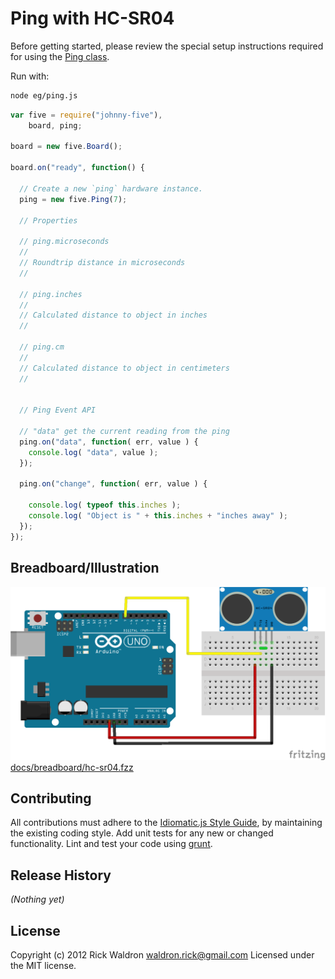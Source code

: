 # Ping with HC-SR04

Before getting started, please review the special setup instructions required for using the [Ping class](https://github.com/rwaldron/johnny-five/wiki/Ping#setup).

Run with:
```bash
node eg/ping.js
```


```javascript
var five = require("johnny-five"),
    board, ping;

board = new five.Board();

board.on("ready", function() {

  // Create a new `ping` hardware instance.
  ping = new five.Ping(7);

  // Properties

  // ping.microseconds
  //
  // Roundtrip distance in microseconds
  //

  // ping.inches
  //
  // Calculated distance to object in inches
  //

  // ping.cm
  //
  // Calculated distance to object in centimeters
  //


  // Ping Event API

  // "data" get the current reading from the ping
  ping.on("data", function( err, value ) {
    console.log( "data", value );
  });

  ping.on("change", function( err, value ) {

    console.log( typeof this.inches );
    console.log( "Object is " + this.inches + "inches away" );
  });
});

```


## Breadboard/Illustration


![docs/breadboard/hc-sr04.png](breadboard/hc-sr04.png)
[docs/breadboard/hc-sr04.fzz](breadboard/hc-sr04.fzz)









## Contributing
All contributions must adhere to the [Idiomatic.js Style Guide](https://github.com/rwldrn/idiomatic.js),
by maintaining the existing coding style. Add unit tests for any new or changed functionality. Lint and test your code using [grunt](https://github.com/cowboy/grunt).

## Release History
_(Nothing yet)_

## License
Copyright (c) 2012 Rick Waldron <waldron.rick@gmail.com>
Licensed under the MIT license.

